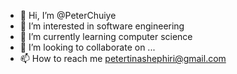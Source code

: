 - 👋 Hi, I’m @PeterChuiye
- 👀 I’m interested in software engineering
- 🌱 I’m currently learning computer science
- 💞️ I’m looking to collaborate on ...
- 📫 How to reach me petertinashephiri@gmail.com

<!---
PeterChuiye/PeterChuiye is a ✨ special ✨ repository because its `README.md` (this file) appears on your GitHub profile.
You can click the Preview link to take a look at your changes.
--->
